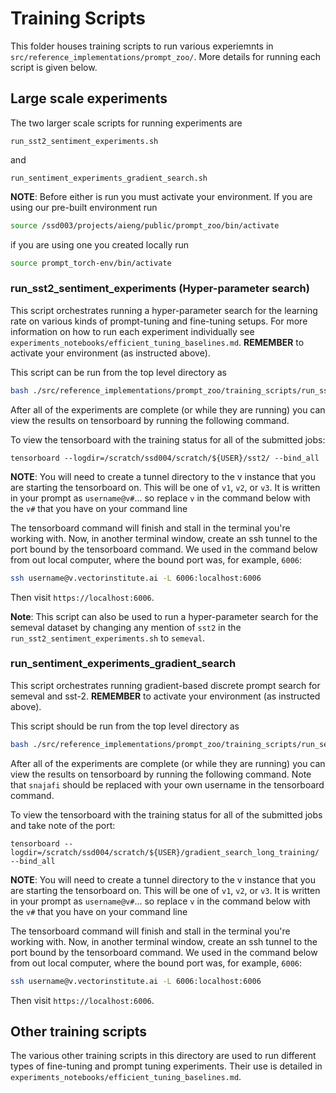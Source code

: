 # Training Scripts

This folder houses training scripts to run various experiemnts in `src/reference_implementations/prompt_zoo/`. More details for running each script is given below.

## Large scale experiments

The two larger scale scripts for running experiments are

`run_sst2_sentiment_experiments.sh`

and

`run_sentiment_experiments_gradient_search.sh`

__NOTE__: Before either is run you must activate your environment. If you are using our pre-built environment run

```bash
source /ssd003/projects/aieng/public/prompt_zoo/bin/activate
```

if you are using one you created locally run

```bash
source prompt_torch-env/bin/activate
```

### run_sst2_sentiment_experiments (Hyper-parameter search)

This script orchestrates running a hyper-parameter search for the learning rate on various kinds of prompt-tuning and fine-tuning setups. For more information on how to run each experiment individually see `experiments_notebooks/efficient_tuning_baselines.md`. __REMEMBER__ to activate your environment (as instructed above).

This script can be run from the top level directory as

```bash
bash ./src/reference_implementations/prompt_zoo/training_scripts/run_sst2_sentiment_experiments.sh
```

After all of the experiments are complete (or while they are running) you can view the results on tensorboard by running the following command.

To view the tensorboard with the training status for all of the submitted jobs:
```
tensorboard --logdir=/scratch/ssd004/scratch/${USER}/sst2/ --bind_all
```

__NOTE__: You will need to create a tunnel directory to the v instance that you are starting the tensorboard on. This will be one of `v1`, `v2`, or `v3`. It is written in your prompt as `username@v#`... so replace `v` in the command below with the `v#` that you have on your command line

The tensorboard command will finish and stall in the terminal you're working with. Now, in another terminal window, create an ssh tunnel to the port bound by the tensorboard command. We used in the command below from out local computer, where the bound port was, for example, `6006`:

```bash
ssh username@v.vectorinstitute.ai -L 6006:localhost:6006
```

Then visit `https://localhost:6006`.

__Note__: This script can also be used to run a hyper-parameter search for the semeval dataset by changing any mention of `sst2` in the `run_sst2_sentiment_experiments.sh` to `semeval`.

### run_sentiment_experiments_gradient_search

This script orchestrates running gradient-based discrete prompt search for semeval and sst-2. __REMEMBER__ to activate your environment (as instructed above).

This script should be run from the top level directory as

```bash
bash ./src/reference_implementations/prompt_zoo/training_scripts/run_sentiment_experiments_gradient_search.sh
```

After all of the experiments are complete (or while they are running) you can view the results on tensorboard by running the following command. Note that `snajafi` should be replaced with your own username in the tensorboard command.

To view the tensorboard with the training status for all of the submitted jobs and take note of the port:
```
tensorboard --logdir=/scratch/ssd004/scratch/${USER}/gradient_search_long_training/ --bind_all
```

__NOTE__: You will need to create a tunnel directory to the v instance that you are starting the tensorboard on. This will be one of `v1`, `v2`, or `v3`. It is written in your prompt as `username@v#`... so replace `v` in the command below with the `v#` that you have on your command line

The tensorboard command will finish and stall in the terminal you're working with. Now, in another terminal window, create an ssh tunnel to the port bound by the tensorboard command. We used in the command below from out local computer, where the bound port was, for example, `6006`:

```bash
ssh username@v.vectorinstitute.ai -L 6006:localhost:6006
```

Then visit `https://localhost:6006`.

## Other training scripts

The various other training scripts in this directory are used to run different types of fine-tuning and prompt tuning experiments. Their use is detailed in `experiments_notebooks/efficient_tuning_baselines.md`.
